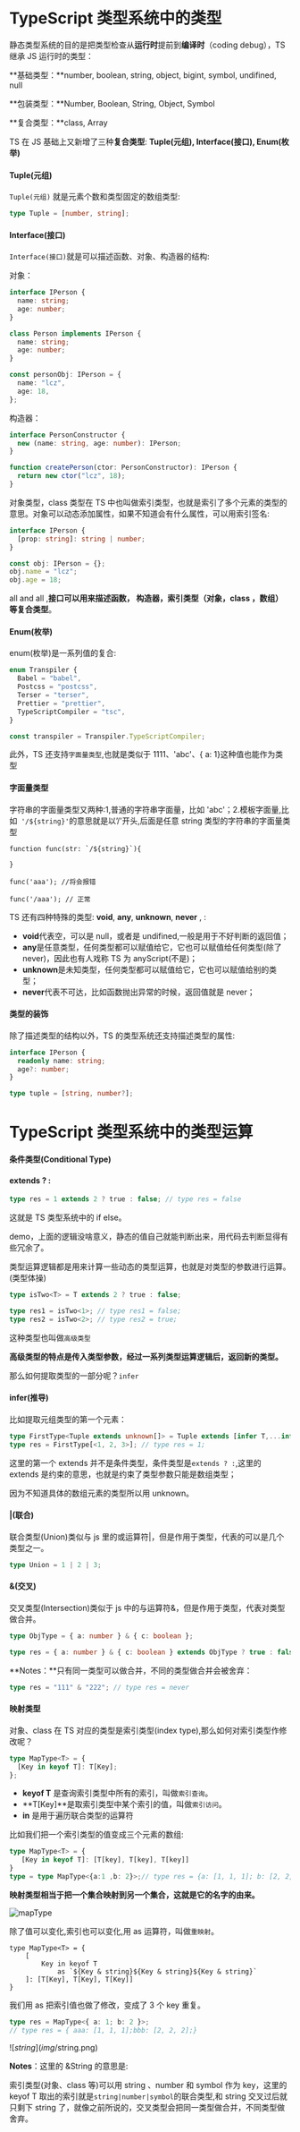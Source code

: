 # TypeScript 类型系统中的类型

静态类型系统的目的是把类型检查从**运行时**提前到**编译时**（coding debug），TS 继承 JS 运行时的类型：

**基础类型：**number, boolean, string, object, bigint, symbol, undifined, null

**包装类型：**Number, Boolean, String, Object, Symbol

**复合类型：**class, Array

TS 在 JS 基础上又新增了三种**复合类型**: **Tuple(元组), Interface(接口), Enum(枚举)**

#### Tuple(元组)

`Tuple(元组)` 就是元素个数和类型固定的数组类型:

```ts
type Tuple = [number, string];
```

#### Interface(接口)

`Interface(接口)`就是可以描述函数、对象、构造器的结构:

对象：

```ts
interface IPerson {
  name: string;
  age: number;
}

class Person implements IPerson {
  name: string;
  age: number;
}

const personObj: IPerson = {
  name: "lcz",
  age: 18,
};
```

构造器：

```ts
interface PersonConstructor {
  new (name: string, age: number): IPerson;
}

function createPerson(ctor: PersonConstructor): IPerson {
  return new ctor("lcz", 18);
}
```

对象类型，class 类型在 TS 中也叫做索引类型，也就是索引了多个元素的类型的意思。对象可以动态添加属性，如果不知道会有什么属性，可以用索引签名:

```ts
interface IPerson {
  [prop: string]: string | number;
}

const obj: IPerson = {};
obj.name = "lcz";
obj.age = 18;
```

all and all ,**接口可以用来描述函数， 构造器，索引类型（对象，class ，数组）等复合类型**。

#### **Enum(枚举)**

enum(枚举)是一系列值的复合:

```ts
enum Transpiler {
  Babel = "babel",
  Postcss = "postcss",
  Terser = "terser",
  Prettier = "prettier",
  TypeScriptCompiler = "tsc",
}

const transpiler = Transpiler.TypeScriptCompiler;
```

此外，TS 还支持`字面量类型`,也就是类似于 1111、'abc'、{ a: 1}这种值也能作为类型

#### 字面量类型

字符串的字面量类型又两种:1,普通的字符串字面量，比如 'abc'；2.模板字面量,比如` '/${string}'`的意思就是以’/'开头,后面是任意 string 类型的字符串的字面量类型

```
function func(str: `/${string}`){

}

func('aaa'); //将会报错

func('/aaa'); // 正常
```

TS 还有四种特殊的类型: **void**, **any**, **unknown**, **never** , :

- **void**代表空，可以是 null，或者是 undifined,一般是用于不好判断的返回值；
- **any**是任意类型，任何类型都可以赋值给它，它也可以赋值给任何类型(除了 never)，因此也有人戏称 TS 为 anyScript(不是)；
- **unknown**是未知类型，任何类型都可以赋值给它，它也可以赋值给别的类型；
- **never**代表不可达，比如函数抛出异常的时候，返回值就是 never；

#### 类型的装饰

除了描述类型的结构以外，TS 的类型系统还支持描述类型的属性:

```ts
interface IPerson {
  readonly name: string;
  age?: number;
}

type tuple = [string, number?];
```

# TypeScript 类型系统中的类型运算

#### 条件类型(Conditional Type)

#### extends ? :

```ts
type res = 1 extends 2 ? true : false; // type res = false
```

这就是 TS 类型系统中的 if else。

demo，上面的逻辑没啥意义，静态的值自己就能判断出来，用代码去判断显得有些冗余了。

类型运算逻辑都是用来计算一些动态的类型运算，也就是对类型的参数进行运算。(类型体操)

```ts
type isTwo<T> = T extends 2 ? true : false;

type res1 = isTwo<1>; // type res1 = false;
type res2 = isTwo<2>; // type res2 = true;
```

这种类型也叫做`高级类型`

**高级类型的特点是传入类型参数，经过一系列类型运算逻辑后，返回新的类型。**

那么如何提取类型的一部分呢？`infer`

#### infer(推导)

比如提取元组类型的第一个元素：

```ts
type FirstType<Tuple extends unknown[]> = Tuple extends [infer T,...infer R] ? T : never;
type res = FirstType[<1, 2, 3>]; // type res = 1;
```

这里的第一个 extends 并不是条件类型，条件类型是`extends ? :`,这里的 extends 是约束的意思，也就是约束了类型参数只能是数组类型；

因为不知道具体的数组元素的类型所以用 unknown。

#### |(联合)

联合类型(Union)类似与 js 里的或运算符|，但是作用于类型，代表的可以是几个类型之一。

```ts
type Union = 1 | 2 | 3;
```

#### &(交叉)

交叉类型(Intersection)类似于 js 中的与运算符&，但是作用于类型，代表对类型做合并。

```ts
type ObjType = { a: number } & { c: boolean };

type res = { a: number } & { c: boolean } extends ObjType ? true : false;
```

**Notes：**只有同一类型可以做合并，不同的类型做合并会被舍弃：

```ts
type res = "111" & "222"; // type res = never
```

#### 映射类型

对象、class 在 TS 对应的类型是索引类型(index type),那么如何对索引类型作修改呢？

```ts
type MapType<T> = {
  [Key in keyof T]: T[Key];
};
```

- **keyof T** 是查询索引类型中所有的索引，叫做`索引查询`。
- **T[Key]**是取索引类型中某个索引的值，叫做`索引访问`。
- **in** 是用于遍历联合类型的运算符

比如我们把一个索引类型的值变成三个元素的数组:

```ts
type MapType<T> = {
   [Key in keyof T]: [T[key], T[key], T[key]]
}
type = type MapType<{a:1 ,b: 2}>;// type res = {a: [1, 1, 1]; b: [2, 2, 2]}
```

**映射类型相当于把一个集合映射到另一个集合，这就是它的名字的由来。**

<img src="img/mapType.png" alt="mapType"  />

除了值可以变化,索引也可以变化,用 as 运算符，叫做`重映射`。

```
type MapType<T> = {
    [
        Key in keyof T
            as `${Key & string}${Key & string}${Key & string}`
    ]: [T[Key], T[Key], T[Key]]
}
```

我们用 as 把索引值也做了修改，变成了 3 个 key 重复。

```ts
type res = MapType<{ a: 1; b: 2 }>;
// type res = { aaa: [1, 1, 1];bbb: [2, 2, 2];}
```

![$string](img/$string.png)

**Notes**：这里的 &String 的意思是:

索引类型(对象、class 等)可以用 string 、number 和 symbol 作为 key，这里的 keyof T 取出的索引就是`string|number|symbol`的联合类型,和 string 交叉过后就只剩下 string 了，就像之前所说的，交叉类型会把同一类型做合并，不同类型做舍弃。
